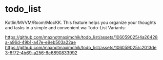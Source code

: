# todo_list
Kotlin/MVVM/Room/MocKK. This feature helps you organize your thoughts and tasks in a simple and convenient wa
Todo-List Variants:


https://github.com/maxnotmaximchik/todo_list/assets/106059025/4a26428a-a96d-49b1-a47e-e9eb503a22ae
https://github.com/maxnotmaximchik/todo_list/assets/106059025/c2013de3-8f72-4b69-a256-8c6890833992

